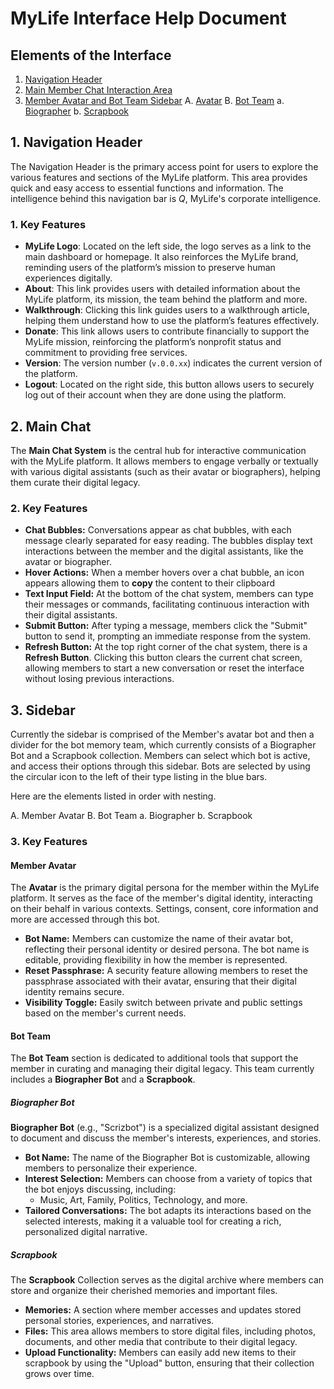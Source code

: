 # MyLife Interface Help Document

## Elements of the Interface

1. [Navigation Header](#1-navigation-header)
2. [Main Member Chat Interaction Area](#2-main-chat)
3. [Member Avatar and Bot Team Sidebar](#3-sidebar)
   A. [Avatar](#member-avatar)
   B. [Bot Team](#bot-team)
      a. [Biographer](#biographer-bot)
      b. [Scrapbook](#scrapbook)

## 1. Navigation Header

The Navigation Header is the primary access point for users to explore the various features and sections of the MyLife platform. This area provides quick and easy access to essential functions and information. The intelligence behind this navigation bar is _Q_, MyLife's corporate intelligence.

### 1. Key Features

- **MyLife Logo**: Located on the left side, the logo serves as a link to the main dashboard or homepage. It also reinforces the MyLife brand, reminding users of the platform’s mission to preserve human experiences digitally.
- **About**: This link provides users with detailed information about the MyLife platform, its mission, the team behind the platform and more.
- **Walkthrough**: Clicking this link guides users to a walkthrough article, helping them understand how to use the platform’s features effectively.
- **Donate**: This link allows users to contribute financially to support the MyLife mission, reinforcing the platform’s nonprofit status and commitment to providing free services.
- **Version**: The version number (`v.0.0.xx`) indicates the current version of the platform.
- **Logout**: Located on the right side, this button allows users to securely log out of their account when they are done using the platform.

## 2. Main Chat

The **Main Chat System** is the central hub for interactive communication with the MyLife platform. It allows members to engage verbally or textually with various digital assistants (such as their avatar or biographers), helping them curate their digital legacy.

### 2. Key Features

- **Chat Bubbles:** Conversations appear as chat bubbles, with each message clearly separated for easy reading. The bubbles display text interactions between the member and the digital assistants, like the avatar or biographer.
- **Hover Actions:** When a member hovers over a chat bubble, an icon appears allowing them to **copy** the content to their clipboard
- **Text Input Field:** At the bottom of the chat system, members can type their messages or commands, facilitating continuous interaction with their digital assistants.
- **Submit Button:** After typing a message, members click the "Submit" button to send it, prompting an immediate response from the system.
- **Refresh Button:** At the top right corner of the chat system, there is a **Refresh Button**. Clicking this button clears the current chat screen, allowing members to start a new conversation or reset the interface without losing previous interactions.

## 3. Sidebar

Currently the sidebar is comprised of the Member's avatar bot and then a divider for the bot memory team, which currently consists of a Biographer Bot and a Scrapbook collection. Members can select which bot is active, and access their options through this sidebar. Bots are selected by using the circular icon to the left of their type listing in the blue bars.

Here are the elements listed in order with nesting.

A. Member Avatar
B. Bot Team
   a. Biographer
   b. Scrapbook

### 3. Key Features

#### Member Avatar

The **Avatar** is the primary digital persona for the member within the MyLife platform. It serves as the face of the member's digital identity, interacting on their behalf in various contexts. Settings, consent, core information and more are accessed through this bot.

- **Bot Name:** Members can customize the name of their avatar bot, reflecting their personal identity or desired persona. The bot name is editable, providing flexibility in how the member is represented.
- **Reset Passphrase:** A security feature allowing members to reset the passphrase associated with their avatar, ensuring that their digital identity remains secure.
- **Visibility Toggle:** Easily switch between private and public settings based on the member's current needs.

#### Bot Team

The **Bot Team** section is dedicated to additional tools that support the member in curating and managing their digital legacy. This team currently includes a **Biographer Bot** and a **Scrapbook**.

##### Biographer Bot

**Biographer Bot** (e.g., "Scrizbot") is a specialized digital assistant designed to document and discuss the member's interests, experiences, and stories.

- **Bot Name:** The name of the Biographer Bot is customizable, allowing members to personalize their experience.
- **Interest Selection:** Members can choose from a variety of topics that the bot enjoys discussing, including:
  - Music, Art, Family, Politics, Technology, and more.
- **Tailored Conversations:** The bot adapts its interactions based on the selected interests, making it a valuable tool for creating a rich, personalized digital narrative.

##### Scrapbook

The **Scrapbook** Collection serves as the digital archive where members can store and organize their cherished memories and important files.

- **Memories:** A section where member accesses and updates stored personal stories, experiences, and narratives.
- **Files:** This area allows members to store digital files, including photos, documents, and other media that contribute to their digital legacy.
- **Upload Functionality:** Members can easily add new items to their scrapbook by using the "Upload" button, ensuring that their collection grows over time.
